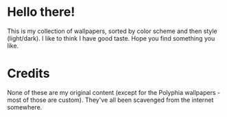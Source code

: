 # Hello there!
This is my collection of wallpapers, sorted by color scheme and then style (light/dark). I like to think I have good taste. Hope you find something you like.

# Credits
None of these are my original content (except for the Polyphia wallpapers - most of those are custom). They've all been scavenged from the internet somewhere.
